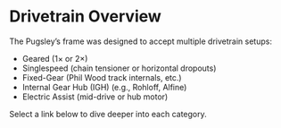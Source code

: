 # Drivetrain Overview

The Pugsley’s frame was designed to accept multiple drivetrain setups:
- Geared (1× or 2×)
- Singlespeed (chain tensioner or horizontal dropouts)
- Fixed-Gear (Phil Wood track internals, etc.)
- Internal Gear Hub (IGH) (e.g., Rohloff, Alfine)
- Electric Assist (mid-drive or hub motor)

Select a link below to dive deeper into each category.